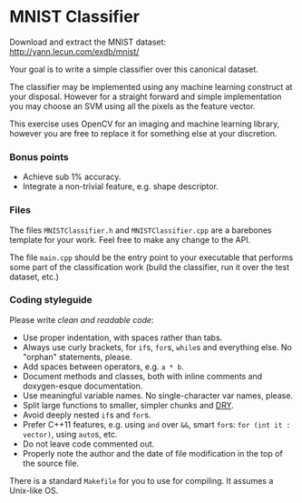 # MNIST Classifier

Download and extract the MNIST dataset: http://yann.lecun.com/exdb/mnist/

Your goal is to write a simple classifier over this canonical dataset.

The classifier may be implemented using any machine learning construct at your disposal. 
However for a straight forward and simple implementation you may choose an SVM using all the pixels as the feature vector.

This exercise uses OpenCV for an imaging and machine learning library, however you are free to replace it for something else at your discretion.

### Bonus points
* Achieve sub 1% accuracy.
* Integrate a non-trivial feature, e.g. shape descriptor.

### Files
The files `MNISTClassifier.h` and `MNISTClassifier.cpp` are a barebones template for your work.
Feel free to make any change to the API.

The file `main.cpp` should be the entry point to your executable that performs some part of the classification work (build the classifier, run it over the test dataset, etc.)

### Coding styleguide
Please write *clean and readable code*:
* Use proper indentation, with spaces rather than tabs.
* Always use curly brackets, for `if`s, `for`s, `while`s and everything else. No "orphan" statements, please.
* Add spaces between operators, e.g. `a * b`.
* Document methods and classes, both with inline comments and doxygen-esque documentation.
* Use meaningful variable names. No single-character var names, please.
* Split large functions to smaller, simpler chunks and [DRY](https://en.wikipedia.org/wiki/Don%27t_repeat_yourself).
* Avoid deeply nested `if`s and `for`s.
* Prefer C++11 features, e.g. using `and` over `&&`, smart `for`s: `for (int it : vector)`, using `auto`s, etc. 
* Do not leave code commented out.
* Properly note the author and the date of file modification in the top of the source file.

There is a standard `Makefile` for you to use for compiling. It assumes a Unix-like OS.